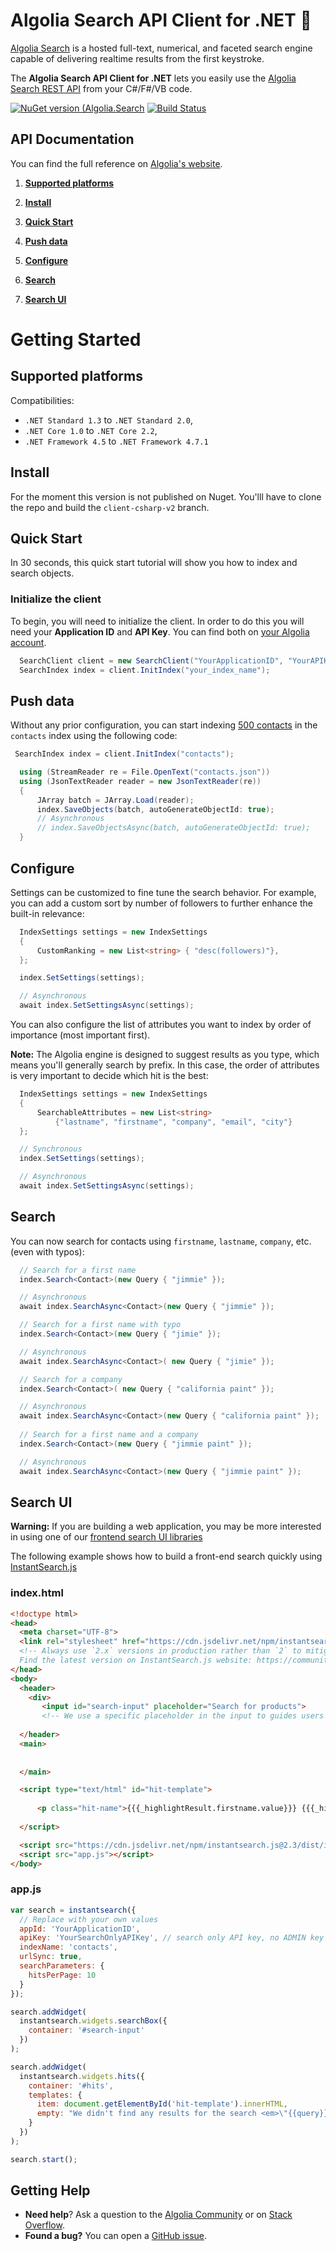 # Algolia Search API Client for .NET 🔎 

[Algolia Search](https://www.algolia.com) is a hosted full-text, numerical,
and faceted search engine capable of delivering realtime results from the first keystroke.

The **Algolia Search API Client for .NET** lets
you easily use the [Algolia Search REST API](https://www.algolia.com/doc/rest-api/search) from
your C#/F#/VB code.

  [![NuGet version (Algolia.Search](https://img.shields.io/nuget/v/Algolia.Search.svg?style=flat-square)](https://www.nuget.org/packages/Algolia.Search/)
  [![Build Status](https://dev.azure.com/algolia-api-clients/dotnet/_apis/build/status/Algolia.Search?branchName=client-csharp-v2)](https://dev.azure.com/algolia-api-clients/dotnet/_build/latest?definitionId=2?branchName=client-csharp-v2)

## API Documentation

You can find the full reference on [Algolia's website](https://deploy-preview-2388--algolia-doc.netlify.com/doc/api-client/getting-started/install/csharp/).

1. **[Supported platforms](#supported-platforms)**


2. **[Install](#install)**


3. **[Quick Start](#quick-start)**


4. **[Push data](#push-data)**


5. **[Configure](#configure)**


6. **[Search](#search)**


7. **[Search UI](#search-ui)**

# Getting Started

## Supported platforms

Compatibilities:
 * `.NET Standard 1.3` to `.NET Standard 2.0`,
 * `.NET Core 1.0` to `.NET Core 2.2`,
 * `.NET Framework 4.5` to `.NET Framework 4.7.1`
  

## Install

For the moment this version is not published on Nuget. You'lll have to clone the repo and build the `client-csharp-v2` branch.
## Quick Start

In 30 seconds, this quick start tutorial will show you how to index and search objects.

### Initialize the client

To begin, you will need to initialize the client. In order to do this you will need your **Application ID** and **API Key**.
You can find both on [your Algolia account](https://www.algolia.com/api-keys).

```csharp
  SearchClient client = new SearchClient("YourApplicationID", "YourAPIKey");
  SearchIndex index = client.InitIndex("your_index_name");
```

## Push data

Without any prior configuration, you can start indexing [500 contacts](https://github.com/algolia/datasets/blob/master/contacts/contacts.json) in the ```contacts``` index using the following code:

```csharp
 SearchIndex index = client.InitIndex("contacts");

  using (StreamReader re = File.OpenText("contacts.json"))
  using (JsonTextReader reader = new JsonTextReader(re))
  {
      JArray batch = JArray.Load(reader);
      index.SaveObjects(batch, autoGenerateObjectId: true);
      // Asynchronous
      // index.SaveObjectsAsync(batch, autoGenerateObjectId: true);
  }
```

## Configure

Settings can be customized to fine tune the search behavior. For example, you can add a custom sort by number of followers to further enhance the built-in relevance:

```csharp
  IndexSettings settings = new IndexSettings
  {
      CustomRanking = new List<string> { "desc(followers)"},
  };

  index.SetSettings(settings);

  // Asynchronous
  await index.SetSettingsAsync(settings);
```

You can also configure the list of attributes you want to index by order of importance (most important first).

**Note:** The Algolia engine is designed to suggest results as you type, which means you'll generally search by prefix.
In this case, the order of attributes is very important to decide which hit is the best:

```csharp
  IndexSettings settings = new IndexSettings
  {
      SearchableAttributes = new List<string>
          {"lastname", "firstname", "company", "email", "city"}
  };

  // Synchronous
  index.SetSettings(settings);

  // Asynchronous
  await index.SetSettingsAsync(settings);
```

## Search

You can now search for contacts using `firstname`, `lastname`, `company`, etc. (even with typos):

```csharp
  // Search for a first name
  index.Search<Contact>(new Query { "jimmie" });

  // Asynchronous
  await index.SearchAsync<Contact>(new Query { "jimmie" });

  // Search for a first name with typo
  index.Search<Contact>(new Query { "jimie" });

  // Asynchronous
  await index.SearchAsync<Contact>( new Query { "jimie" });

  // Search for a company
  index.Search<Contact>( new Query { "california paint" });

  // Asynchronous
  await index.SearchAsync<Contact>(new Query { "california paint" });
  
  // Search for a first name and a company
  index.Search<Contact>(new Query { "jimmie paint" });

  // Asynchronous
  await index.SearchAsync<Contact>(new Query { "jimmie paint" });
```

## Search UI

**Warning:** If you are building a web application, you may be more interested in using one of our
[frontend search UI libraries](https://www.algolia.com/doc/guides/search-ui/search-libraries/)

The following example shows how to build a front-end search quickly using
[InstantSearch.js](https://community.algolia.com/instantsearch.js/)

### index.html

```html
<!doctype html>
<head>
  <meta charset="UTF-8">
  <link rel="stylesheet" href="https://cdn.jsdelivr.net/npm/instantsearch.js@2.3/dist/instantsearch.min.css">
  <!-- Always use `2.x` versions in production rather than `2` to mitigate any side effects on your website,
  Find the latest version on InstantSearch.js website: https://community.algolia.com/instantsearch.js/v2/guides/usage.html -->
</head>
<body>
  <header>
    <div>
       <input id="search-input" placeholder="Search for products">
       <!-- We use a specific placeholder in the input to guides users in their search. -->
    
  </header>
  <main>
      
      
  </main>

  <script type="text/html" id="hit-template">
    
      <p class="hit-name">{{{_highlightResult.firstname.value}}} {{{_highlightResult.lastname.value}}}</p>
    
  </script>

  <script src="https://cdn.jsdelivr.net/npm/instantsearch.js@2.3/dist/instantsearch.min.js"></script>
  <script src="app.js"></script>
</body>
```

### app.js

```js
var search = instantsearch({
  // Replace with your own values
  appId: 'YourApplicationID',
  apiKey: 'YourSearchOnlyAPIKey', // search only API key, no ADMIN key
  indexName: 'contacts',
  urlSync: true,
  searchParameters: {
    hitsPerPage: 10
  }
});

search.addWidget(
  instantsearch.widgets.searchBox({
    container: '#search-input'
  })
);

search.addWidget(
  instantsearch.widgets.hits({
    container: '#hits',
    templates: {
      item: document.getElementById('hit-template').innerHTML,
      empty: "We didn't find any results for the search <em>\"{{query}}\"</em>"
    }
  })
);

search.start();
```

## Getting Help

- **Need help**? Ask a question to the [Algolia Community](https://discourse.algolia.com/) or on [Stack Overflow](http://stackoverflow.com/questions/tagged/algolia).
- **Found a bug?** You can open a [GitHub issue](https://github.com/algolia/algoliasearch-client-csharp/issues).
